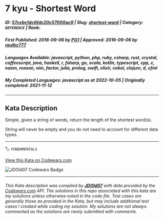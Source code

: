# 7 kyu - Shortest Word

##### **ID**: [57cebe1dc6fdc20c57000ac9](https://www.codewars.com/kata/57cebe1dc6fdc20c57000ac9) | **Slug**: [shortest-word](https://www.codewars.com/kata/57cebe1dc6fdc20c57000ac9) | **Category**: `REFERENCE` | **Rank**: <span style="color:white">7 kyu</span>

##### **First Published**: 2016-09-06 ***by*** [PG1](https://www.codewars.com/users/PG1) | **Approved**: 2016-09-06 ***by*** [raulbc777](https://www.codewars.com/users/raulbc777)

##### **Languages Available**: javascript, python, php, ruby, csharp, rust, crystal, coffeescript, java, haskell, r, fsharp, go, scala, kotlin, typescript, cpp, c, nasm, reason, nim, factor, julia, prolog, swift, elixir, cobol, clojure, d, cfml

##### **My Completed Languages**: javascript ***as at*** 2022-10-05 | **Originally completed**: 2021-11-12

---

## Kata Description


Simple, given a string of words, return the length of the shortest word(s).



String will never be empty and you do not need to account for different data types.



---


🏷 `FUNDAMENTALS`


[View this Kata on Codewars.com](https://www.codewars.com/kata/57cebe1dc6fdc20c57000ac9)

![](https://www.codewars.com/users/jdold07/badges/large "JDOld07 Codewars Badge")

---

###### *This Kata description was compiled by [**JDOld07**](https://tpstech.dev) with data provided by the [Codewars.com](https://www.codewars.com) API.  The solutions in this repo associated with this kata are my solutions unless otherwise noted in the code file.  Test cases are generally those as provided in the Kata, but may include additional test cases I created while coding my solution.  My solutions are not always commented as the solutions are rarely submitted with comments.*
